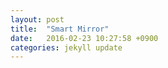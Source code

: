 ```yaml
---
layout: post
title:  "Smart Mirror"
date:   2016-02-23 10:27:58 +0900
categories: jekyll update
---
```

